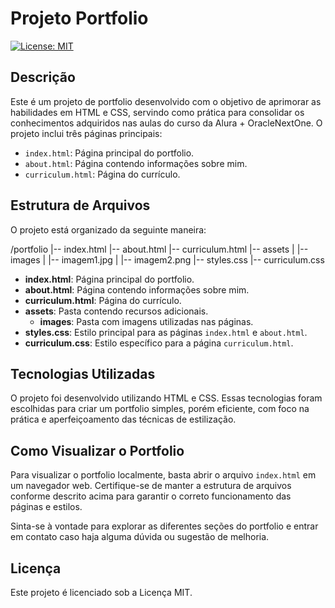 # Projeto Portfolio

[![License: MIT](https://img.shields.io/badge/License-MIT-blue.svg)](https://opensource.org/licenses/MIT)

## Descrição

Este é um projeto de portfolio desenvolvido com o objetivo de aprimorar as habilidades em HTML e CSS, servindo como prática para consolidar os conhecimentos adquiridos nas aulas do curso da Alura + OracleNextOne. O projeto inclui três páginas principais:

- `index.html`: Página principal do portfolio.
- `about.html`: Página contendo informações sobre mim.
- `curriculum.html`: Página do currículo.

## Estrutura de Arquivos

O projeto está organizado da seguinte maneira:

/portfolio
|-- index.html
|-- about.html
|-- curriculum.html
|-- assets
| |-- images
| |-- imagem1.jpg
| |-- imagem2.png
|-- styles.css
|-- curriculum.css


- **index.html**: Página principal do portfolio.
- **about.html**: Página contendo informações sobre mim.
- **curriculum.html**: Página do currículo.
- **assets**: Pasta contendo recursos adicionais.
  - **images**: Pasta com imagens utilizadas nas páginas.
- **styles.css**: Estilo principal para as páginas `index.html` e `about.html`.
- **curriculum.css**: Estilo específico para a página `curriculum.html`.

## Tecnologias Utilizadas

O projeto foi desenvolvido utilizando HTML e CSS. Essas tecnologias foram escolhidas para criar um portfolio simples, porém eficiente, com foco na prática e aperfeiçoamento das técnicas de estilização.

## Como Visualizar o Portfolio

Para visualizar o portfolio localmente, basta abrir o arquivo `index.html` em um navegador web. Certifique-se de manter a estrutura de arquivos conforme descrito acima para garantir o correto funcionamento das páginas e estilos.

Sinta-se à vontade para explorar as diferentes seções do portfolio e entrar em contato caso haja alguma dúvida ou sugestão de melhoria.




## Licença

Este projeto é licenciado sob a Licença MIT.
